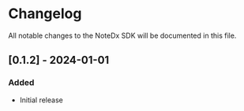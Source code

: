 # Changelog

All notable changes to the NoteDx SDK will be documented in this file.

## [0.1.2] - 2024-01-01

### Added
- Initial release
